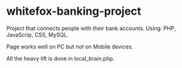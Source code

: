 # whitefox-banking-project
Project that connects people with their bank accounts. Using: PHP, JavaScrip, CSS, MySQL.

Page works well on PC but not on Mobile devices.

All the heavy lift is done in local_brain.php.
